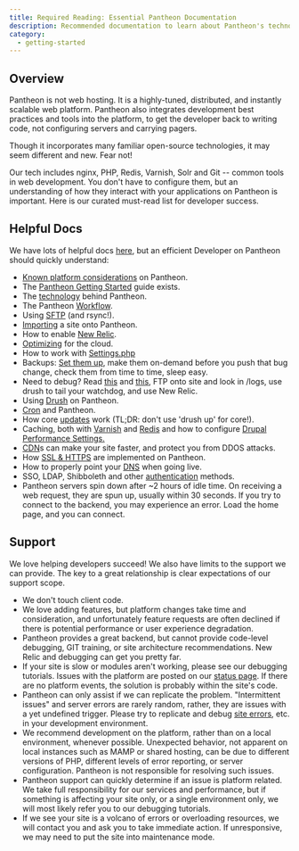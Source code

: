 ```yaml
---
title: Required Reading: Essential Pantheon Documentation
description: Recommended documentation to learn about Pantheon's technologies.
category:
  - getting-started
---
```


## Overview

Pantheon is not web hosting. It is a highly-tuned, distributed, and instantly scalable web platform. Pantheon also integrates development best practices and tools into the platform, to get the developer back to writing code, not configuring servers and carrying pagers.

Though it incorporates many familiar open-source technologies, it may seem different and new. Fear not!

Our tech includes nginx, PHP, Redis, Varnish, Solr and Git -- common tools in web development. You don't have to configure them, but an understanding of how they interact with your applications on Pantheon is important. Here is our curated must-read list for developer success.

## Helpful Docs

We have lots of helpful docs [here](http://helpdesk.getpantheon.com/), but an efficient Developer on Pantheon should quickly understand:

- [Known platform considerations](/docs/articles/sites/known-limitations/) on Pantheon.
- The [Pantheon Getting Started](/docs/articles/getting-started) guide exists.
- The [technology](/docs/articles/architecture/all-about-application-containers/) behind Pantheon.
- The Pantheon [Workflow](/docs/articles/sites/code/using-the-pantheon-workflow/).
- Using [SFTP](/docs/articles/local/rsync-and-sftp) (and rsync!).
- [Importing](/docs/articles/drupal/importing-an-existing-drupal-site-to-pantheon/) a site onto Pantheon.
- How to enable [New Relic](/docs/articles/sites/newrelic/new-relic-performance-analysis).
- [Optimizing](/docs/articles/optimizing) for the cloud.
- How to work with [Settings.php](/docs/articles/drupal/configuring-settings-php)
- Backups: [Set them up](/docs/articles/sites/backups/backup-creation), make them on-demand before you push that bug change, check them from time to time, sleep easy.
- Need to debug? Read [this](/docs/articles/sites/php-errors-and-exceptions/) and [this](/docs/articles/sites/errors-and-server-responses/), FTP onto site and look in /logs, use drush to tail your watchdog, and use New Relic.
- Using [Drush](/docs/articles/local/drush-command-line-utility) on Pantheon.
- [Cron](/docs/articles/sites/code/cron/) and Pantheon.
- How core [updates](/docs/articles/sites/code/applying-upstream-updates) work (TL;DR: don't use 'drush up' for core!).
- Caching, both with [Varnish](/docs/articles/architecture/edge/varnish) and [Redis](/docs/articles/sites/redis-as-a-caching-backend) and how to configure [Drupal Performance Settings.](/docs/articles/drupal/drupal-s-performance-and-caching-settings)
- [CDN](/docs/articles/drupal/content-delivery-network-cdn-for-file-distribution/)s can make your site faster, and protect you from DDOS attacks.
- How [SSL & HTTPS](/docs/articles/sites/domains/adding-a-ssl-certificate-for-secure-https-communication) are implemented on Pantheon.
- How to properly point your [DNS](/docs/articles/going-live/) when going live.
- SSO, LDAP, Shibboleth and other [authentication](/docs/articles/sites/code/sso-and-identity-federation/) methods.
- Pantheon servers spin down after ~2 hours of idle time. On receiving a web request, they are spun up, usually within 30 seconds. If you try to connect to the backend, you may experience an error. Load the home page, and you can connect.

## Support

We love helping developers succeed! We also have limits to the support we can provide. The key to a great relationship is clear expectations of our support scope.  

- We don't touch client code.
- We love adding features, but platform changes take time and consideration, and unfortunately feature requests are often declined if there is potential performance or user experience degradation.
- Pantheon provides a great backend, but cannot provide code-level debugging, GIT training, or site architecture recommendations. New Relic and debugging can get you pretty far.
- If your site is slow or modules aren't working, please see our debugging tutorials. Issues with the platform are posted on our [status page](http://status.getpantheon.com). If there are no platform events, the solution is probably within the site's code.
- Pantheon can only assist if we can replicate the problem. "Intermittent issues" and server errors are rarely random, rather, they are issues with a yet undefined trigger. Please try to replicate and debug [site errors](/docs/articles/sites/errors-and-server-responses/), etc. in your development environment.
- We recommend development on the platform, rather than on a local environment, whenever possible. Unexpected behavior, not apparent on local instances such as MAMP or shared hosting, can be due to different versions of PHP, different levels of error reporting, or server configuration. Pantheon is not responsible for resolving such issues.
- Pantheon support can quickly determine if an issue is platform related. We take full responsibility for our services and performance, but if something is affecting your site only, or a single environment only, we will most likely refer you to our debugging tutorials.
- If we see your site is a volcano of errors or overloading resources, we will contact you and ask you to take immediate action. If unresponsive, we may need to put the site into maintenance mode.
